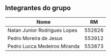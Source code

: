 ## Integrantes do grupo

| Nome                         | RM      |
| ---------------------------- | ------- |
| Natan Junior Rodrigues Lopes | 552626 |
| Pedro Moreira de Jesus       | 553912 |
| Pedro Lucca Medeiros Miranda | 553873 |
